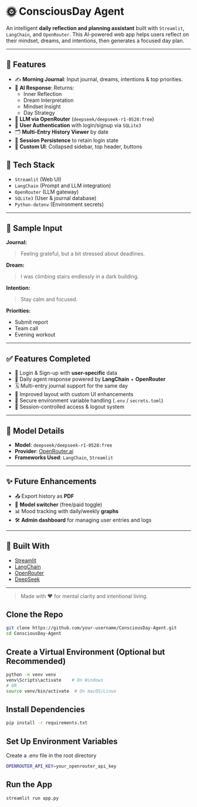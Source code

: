 # 🌞 ConsciousDay Agent

An intelligent **daily reflection and planning assistant** built with `Streamlit`, `LangChain`, and `OpenRouter`. This AI-powered web app helps users reflect on their mindset, dreams, and intentions, then generates a focused day plan.

---

## 🚀 Features

- ✍️ **Morning Journal**: Input journal, dreams, intentions & top priorities.
- 🤖 **AI Response**: Returns:
  - Inner Reflection
  - Dream Interpretation
  - Mindset Insight
  - Day Strategy
- 🧠 **LLM via OpenRouter** (`deepseek/deepseek-r1-0528:free`)
- 👤 **User Authentication** with login/signup via `SQLite3`
- 🗂️ **Multi-Entry History Viewer** by date
- 🔐 **Session Persistence** to retain login state
- 🎨 **Custom UI**: Collapsed sidebar, top header, buttons

## 🧠 Tech Stack

- `Streamlit` (Web UI)
- `LangChain` (Prompt and LLM integration)
- `OpenRouter` (LLM gateway)
- `SQLite3` (User & journal database)
- `Python-dotenv` (Environment secrets)

---
## 🧪 Sample Input

**Journal:**

> Feeling grateful, but a bit stressed about deadlines.

**Dream:**

> I was climbing stairs endlessly in a dark building.

**Intention:**

> Stay calm and focused.

**Priorities:**

- Submit report  
- Team call  
- Evening workout  

---

## ✅ Features Completed

- 🔐 Login & Sign-up with **user-specific** data
- 🧠 Daily agent response powered by **LangChain** + **OpenRouter**
- 🗓️ Multi-entry journal support for the same day
- 🎨 Improved layout with custom UI enhancements
- 🔑 Secure environment variable handling (`.env` / `secrets.toml`)
- 🧾 Session-controlled access & logout system

---

## 🧠 Model Details

- **Model**: `deepseek/deepseek-r1-0528:free`  
- **Provider**: [OpenRouter.ai](https://openrouter.ai)  
- **Frameworks Used**: `LangChain`, `Streamlit`

---

## ✨ Future Enhancements

- 📤 Export history as **PDF**
- 🔄 **Model switcher** (free/paid toggle)
- 📊 Mood tracking with daily/weekly **graphs**
- 🛠️ **Admin dashboard** for managing user entries and logs

---

## 🤝 Built With

- [Streamlit](https://streamlit.io/)
- [LangChain](https://www.langchain.com/)
- [OpenRouter](https://openrouter.ai)
- [DeepSeek](https://deepseek.com)

---

> Made with ❤️ for mental clarity and intentional living.


## Clone the Repo

```bash
git clone https://github.com/your-username/ConsciousDay-Agent.git
cd ConsciousDay-Agent
```

##  Create a Virtual Environment (Optional but Recommended)
```bash
python -m venv venv
venv\Scripts\activate    # On Windows
# OR
source venv/bin/activate  # On macOS/Linux
```

##  Install Dependencies
```bash
pip install -r requirements.txt
```

##  Set Up Environment Variables
Create a .env file in the root directory
```bash
OPENROUTER_API_KEY=your_openrouter_api_key
```
##  Run the App
```bash
streamlit run app.py
```
    




